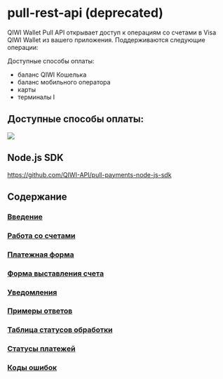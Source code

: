 # pull-rest-api (deprecated)

QIWI Wallet Pull API открывает доступ к операциям со счетами в Visa QIWI Wallet из вашего приложения. Поддерживаются следующие операции:

Доступные способы оплаты:
 - баланс QIWI Кошелька 
 - баланс мобильного оператора 
 - карты 
 - терминалы
 I

## Доступные способы оплаты:

<img src="https://corp.qiwi.com/dam/jcr:a1566862-7c83-4a6b-89ec-276954bd8ee7/method_main.png"/>

## Node.js SDK

https://github.com/QIWI-API/pull-payments-node-js-sdk


## Содержание
### [Введение](https://github.com/QIWI-API/pull-payments-docs/blob/master/pullrest_ru.html.md)
### [Работа со счетами](https://github.com/QIWI-API/pull-payments-docs/blob/master/_pull-payments-api_ru.html.md)
### [Платежная форма](https://github.com/QIWI-API/pull-payments-docs/blob/master/_checkout_ru.html.md)
### [Форма выставления счета](https://github.com/QIWI-API/pull-payments-docs/blob/master/_webform_ru.html.md)
### [Уведомления](https://github.com/QIWI-API/pull-payments-docs/blob/master/_notification_ru.html.md)
### [Примеры ответов](https://github.com/QIWI-API/pull-payments-docs/blob/master/_responses_ru.html.md)
### [Таблица статусов обработки](https://github.com/QIWI-API/pull-payments-docs/blob/master/_results_ru.html.md)
### [Статусы платежей](https://github.com/QIWI-API/pull-payments-docs/blob/master/_statuses_ru.html.md)
### [Коды ошибок](https://github.com/QIWI-API/pull-payments-docs/blob/master/_errors_ru.html.md)






